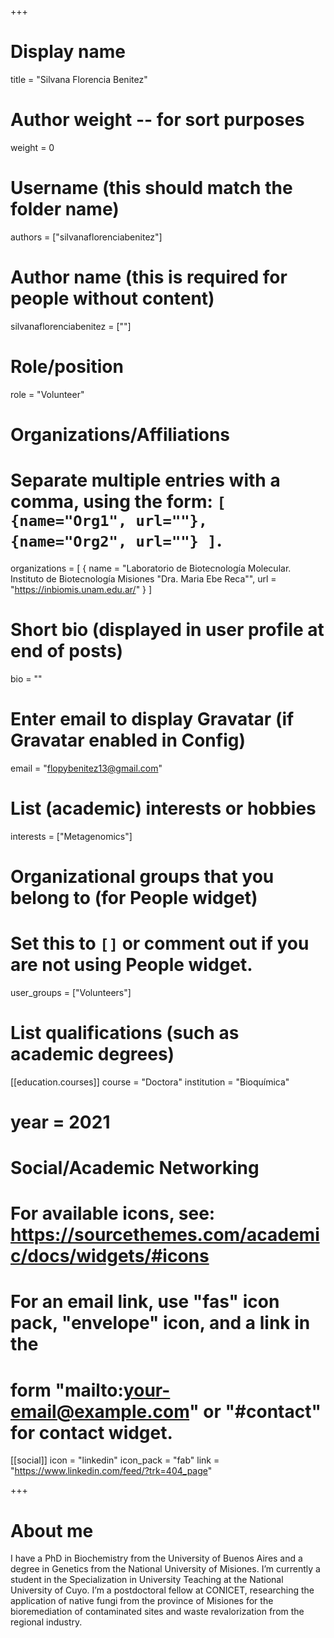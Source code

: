+++
# Display name
title = "Silvana Florencia Benitez"

# Author weight -- for sort purposes
weight = 0

# Username (this should match the folder name)
authors = ["silvanaflorenciabenitez"]

# Author name (this is required for people without content)
silvanaflorenciabenitez = [""]

# Role/position
role = "Volunteer"

# Organizations/Affiliations
#   Separate multiple entries with a comma, using the form: `[ {name="Org1", url=""}, {name="Org2", url=""} ]`.
organizations = [ { name = "Laboratorio de Biotecnología Molecular. Instituto de Biotecnología Misiones \"Dra. Maria Ebe Reca\"", url = "https://inbiomis.unam.edu.ar/" } ]

# Short bio (displayed in user profile at end of posts)
bio = ""

# Enter email to display Gravatar (if Gravatar enabled in Config)
email = "flopybenitez13@gmail.com"

# List (academic) interests or hobbies
interests = ["Metagenomics"]             

# Organizational groups that you belong to (for People widget)
#   Set this to `[]` or comment out if you are not using People widget.
user_groups = ["Volunteers"]

# List qualifications (such as academic degrees)

[[education.courses]]
course = "Doctora"
institution = "Bioquímica"
# year = 2021

# Social/Academic Networking
# For available icons, see: https://sourcethemes.com/academic/docs/widgets/#icons
#   For an email link, use "fas" icon pack, "envelope" icon, and a link in the
#   form "mailto:your-email@example.com" or "#contact" for contact widget.

[[social]]
  icon = "linkedin"
  icon_pack = "fab"
  link = "https://www.linkedin.com/feed/?trk=404_page"

+++

# About me 

I have a PhD in Biochemistry from the University of Buenos Aires and a degree in Genetics from the National University of Misiones. I’m currently a student in the Specialization in University Teaching at the National University of Cuyo. I’m a postdoctoral fellow at CONICET, researching the application of native fungi from the province of Misiones for the bioremediation of contaminated sites and waste revalorization from the regional industry.
